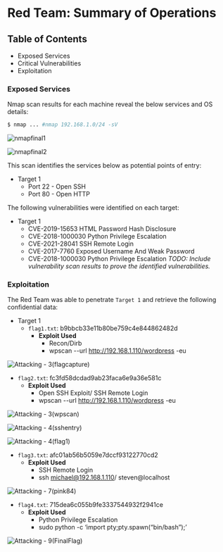 ﻿# Red Team: Summary of Operations


## Table of Contents
- Exposed Services
- Critical Vulnerabilities
- Exploitation


### Exposed Services


Nmap scan results for each machine reveal the below services and OS details:


```bash
$ nmap ... #nmap 192.168.1.0/24 -sV
```


![nmapfinal1](https://user-images.githubusercontent.com/97314199/186032100-fe3e3961-b730-479a-a2c7-8b1038b59859.png)




  



![nmapfinal2](https://user-images.githubusercontent.com/97314199/186032272-bf6b8815-541e-4e3a-8bc1-e6fb5002e957.png)




  



This scan identifies the services below as potential points of entry:
- Target 1
  - Port 22 - Open SSH
  - Port 80 - Open HTTP




The following vulnerabilities were identified on each target:
- Target 1
  - CVE-2019-15653 HTML Password Hash Disclosure
  - CVE-2018-1000030 Python Privilege Escalation
  - CVE-2021-28041 SSH Remote Login
  - CVE-2017-7760 Exposed Username And Weak Password
  - CVE-2018-1000030 Python Privilege Escalation
_TODO: Include vulnerability scan results to prove the identified vulnerabilities._


### Exploitation


The Red Team was able to penetrate `Target 1` and retrieve the following confidential data:
- Target 1
  - `flag1.txt`: b9bbcb33e11b80be759c4e844862482d
    - **Exploit Used** 
      - Recon/Dirb 
      - wpscan --url http://192.168.1.110/wordpress -eu


![Attacking - 3(flagcapture)](https://user-images.githubusercontent.com/97314199/186032444-387f748c-2cb3-4569-b523-ecc6abedf85f.png)




  



  - `flag2.txt`: fc3fd58dcdad9ab23faca6e9a36e581c
    - **Exploit Used**
      - Open SSH Exploit/ SSH Remote Login
      - wpscan --url http://192.168.1.110/wordpress -eu 




![Attacking - 3(wpscan)](https://user-images.githubusercontent.com/97314199/186032615-30ea1cd1-1a94-4899-8737-1172a698d90a.png)




  



![Attacking - 4(sshentry)](https://user-images.githubusercontent.com/97314199/186032858-758c2c3f-5df1-4629-bdc4-6aab03371c85.png)




  



![Attacking - 4(flag1)](https://user-images.githubusercontent.com/97314199/186032934-c7482f7a-9305-40c7-b7b2-f3d10417a24d.png)




  



- `flag3.txt`: afc01ab56b5059e7dccf93122770cd2
    - **Exploit Used**
      - SSH Remote Login
      - ssh michael@192.168.1.110/ steven@localhost


![Attacking - 7(pink84)](https://user-images.githubusercontent.com/97314199/186033142-70ebc1b2-180c-41b9-9125-5f2448f9209c.png)




  



- `flag4.txt`: 715dea6c055b9fe3337544932f2941ce
    - **Exploit Used**
      - Python Privilege Escalation
      -  sudo python -c ‘import pty;pty.spawn(“bin/bash”);’


![Attacking - 9(FinalFlag)](https://user-images.githubusercontent.com/97314199/186033805-fb38d15c-d895-4888-8d04-657b299f6e4c.png)